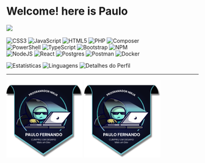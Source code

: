 


# Welcome! here is Paulo
![](https://komarev.com/ghpvc/?username=PauloTIgit-github-username) <br>

![CSS3](https://img.shields.io/badge/css3-%231572B6.svg?style=flat&logo=css3&logoColor=white) ![JavaScript](https://img.shields.io/badge/javascript-%23323330.svg?style=flat&logo=javascript&logoColor=%23F7DF1E) ![HTML5](https://img.shields.io/badge/html5-%23E34F26.svg?style=flat&logo=html5&logoColor=white) ![PHP](https://img.shields.io/badge/php-%23323330.svg?style=flat&logo=php&logoColor=%7BB4) ![Composer](https://img.shields.io/badge/composer-white?style=flat&logo=composer&logoColor=722b15) <br>
![PowerShell](https://img.shields.io/badge/PowerShell-%235391FE.svg?style=flat&logo=powershell&logoColor=white) ![TypeScript](https://img.shields.io/badge/typescript-%23007ACC.svg?style=flat&logo=typescript&logoColor=white) ![Bootstrap](https://img.shields.io/badge/bootstrap-%238511FA.svg?style=flat&logo=bootstrap&logoColor=white) ![NPM](https://img.shields.io/badge/NPM-%23CB3837.svg?style=flat&logo=npm&logoColor=white) <br>
![NodeJS](https://img.shields.io/badge/node.js-6DA55F?style=flat&logo=node.js&logoColor=white) ![React](https://img.shields.io/badge/react-%2320232a.svg?style=flat&logo=react&logoColor=%2361DAFB) ![Postgres](https://img.shields.io/badge/postgres-%23316192.svg?style=flat&logo=postgresql&logoColor=white)  ![Postman](https://img.shields.io/badge/Postman-FF6C37?style=flat&logo=postman&logoColor=white) ![Docker](https://img.shields.io/badge/Docker-25d8ff?style=flat&logo=Docker&logoColor=white) 


![Estatísticas](http://github-profile-summary-cards.vercel.app/api/cards/stats?username=PauloTIgit&theme=algolia)
![Linguagens](http://github-profile-summary-cards.vercel.app/api/cards/repos-per-language?username=PauloTIgit&hide=Html&theme=algolia) 
![Detalhes do Perfil](http://github-profile-summary-cards.vercel.app/api/cards/profile-details?username=PauloTIgit&theme=algolia)

<hr>
<div style"display: flex;">
  <img width="200" src="./img/selo.png" alt="Certificados">
    <img width="200" src="./img/selo.png" alt="Certificados">
</div>
